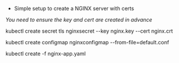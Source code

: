 * Simple setup to create a NGINX server with certs 

_You need to ensure the key and cert are created in advance_

kubectl create secret tls nginxsecret --key nginx.key --cert nginx.crt

kubectl create configmap nginxconfigmap --from-file=default.conf

kubectl create -f nginx-app.yaml
